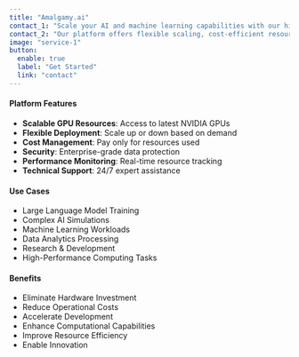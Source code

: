```yaml
---
title: "Amalgamy.ai"
contact_1: "Scale your AI and machine learning capabilities with our high-performance computing platform. <a href=\"https://amalgamy.ai\" target=\"_blank\" rel=\"noopener noreferrer\">Amalgamy.ai</a> provides instant access to NVIDIA GPU resources, enabling you to run large language models, complex simulations, and demanding AI workloads without infrastructure investment."
contact_2: "Our platform offers flexible scaling, cost-efficient resource management, and enterprise-grade security, ensuring your computational needs are met while maintaining operational efficiency and data protection."
image: "service-1"
button:
  enable: true
  label: "Get Started"
  link: "contact"
---
```


#### Platform Features

- **Scalable GPU Resources**: Access to latest NVIDIA GPUs
- **Flexible Deployment**: Scale up or down based on demand
- **Cost Management**: Pay only for resources used
- **Security**: Enterprise-grade data protection
- **Performance Monitoring**: Real-time resource tracking
- **Technical Support**: 24/7 expert assistance

#### Use Cases

- Large Language Model Training
- Complex AI Simulations
- Machine Learning Workloads
- Data Analytics Processing
- Research & Development
- High-Performance Computing Tasks

#### Benefits

- Eliminate Hardware Investment
- Reduce Operational Costs
- Accelerate Development
- Enhance Computational Capabilities
- Improve Resource Efficiency
- Enable Innovation
